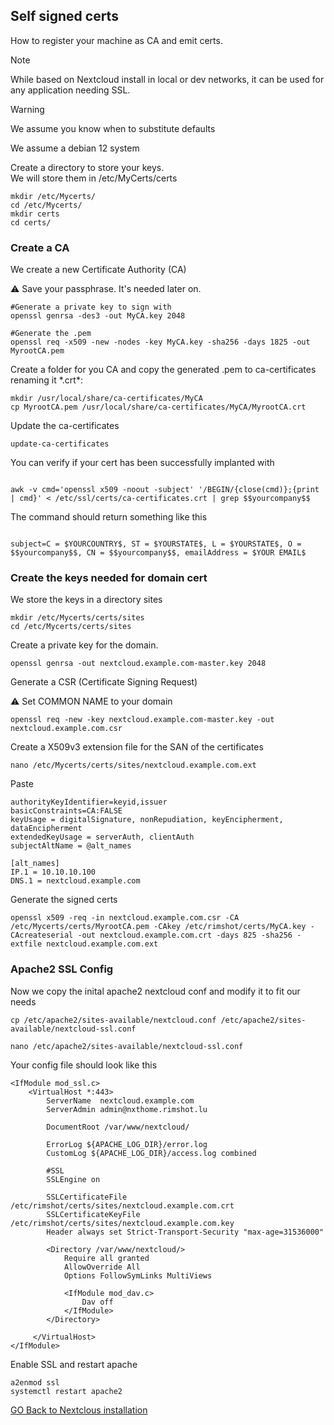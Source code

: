 ## Self signed certs

How to register your machine as CA and emit certs.

> [!NOTE]
While based on Nextcloud install in local or dev networks, it can be used for any application needing SSL.

> [!WARNING]
> We assume you know when to substitute defaults
>
> We assume a debian 12 system


Create a directory to store your keys.  
We will store them in /etc/MyCerts/certs

```
mkdir /etc/Mycerts/
cd /etc/Mycerts/
mkdir certs
cd certs/
```

### Create a CA

We create a new Certificate Authority (CA)

⚠️ Save your passphrase. It's needed later on.

```
#Generate a private key to sign with
openssl genrsa -des3 -out MyCA.key 2048

#Generate the .pem
openssl req -x509 -new -nodes -key MyCA.key -sha256 -days 1825 -out MyrootCA.pem
```

Create a folder for you CA and copy the generated .pem to ca-certificates renaming it \*.crt\*:

```
mkdir /usr/local/share/ca-certificates/MyCA
cp MyrootCA.pem /usr/local/share/ca-certificates/MyCA/MyrootCA.crt
```

Update the ca-certificates

```
update-ca-certificates
```

You can verify if your cert has been successfully implanted with

```

awk -v cmd='openssl x509 -noout -subject' '/BEGIN/{close(cmd)};{print | cmd}' < /etc/ssl/certs/ca-certificates.crt | grep $$yourcompany$$
```

The command should return something like this

```

subject=C = $YOURCOUNTRY$, ST = $YOURSTATE$, L = $YOURSTATE$, O = $$yourcompany$$, CN = $$yourcompany$$, emailAddress = $YOUR EMAIL$
```

### Create the keys needed for domain cert

We store the keys in a directory sites

```
mkdir /etc/Mycerts/certs/sites
cd /etc/Mycerts/certs/sites
```

Create a private key for the domain.

```
openssl genrsa -out nextcloud.example.com-master.key 2048
```

Generate a CSR (Certificate Signing Request)

⚠️ Set COMMON NAME to your domain

```
openssl req -new -key nextcloud.example.com-master.key -out nextcloud.example.com.csr
```

Create a X509v3 extension file for the SAN of the certificates

```
nano /etc/Mycerts/certs/sites/nextcloud.example.com.ext
```

Paste

```
authorityKeyIdentifier=keyid,issuer
basicConstraints=CA:FALSE
keyUsage = digitalSignature, nonRepudiation, keyEncipherment, dataEncipherment
extendedKeyUsage = serverAuth, clientAuth
subjectAltName = @alt_names

[alt_names]
IP.1 = 10.10.10.100
DNS.1 = nextcloud.example.com
```

Generate the signed certs

```
openssl x509 -req -in nextcloud.example.com.csr -CA /etc/Mycerts/certs/MyrootCA.pem -CAkey /etc/rimshot/certs/MyCA.key -CAcreateserial -out nextcloud.example.com.crt -days 825 -sha256 -extfile nextcloud.example.com.ext
```

### 

### Apache2 SSL Config

Now we copy the inital apache2 nextcloud conf and modify it to fit our needs

```
cp /etc/apache2/sites-available/nextcloud.conf /etc/apache2/sites-available/nextcloud-ssl.conf

nano /etc/apache2/sites-available/nextcloud-ssl.conf
```

Your config file should look like this

```
<IfModule mod_ssl.c>
    <VirtualHost *:443>
        ServerName  nextcloud.example.com
        ServerAdmin admin@nxthome.rimshot.lu
            
        DocumentRoot /var/www/nextcloud/
            
        ErrorLog ${APACHE_LOG_DIR}/error.log
        CustomLog ${APACHE_LOG_DIR}/access.log combined
         
        #SSL
        SSLEngine on

        SSLCertificateFile /etc/rimshot/certs/sites/nextcloud.example.com.crt
        SSLCertificateKeyFile /etc/rimshot/certs/sites/nextcloud.example.com.key
        Header always set Strict-Transport-Security "max-age=31536000"

        <Directory /var/www/nextcloud/>
            Require all granted
            AllowOverride All
            Options FollowSymLinks MultiViews

            <IfModule mod_dav.c>
                Dav off
            </IfModule>
        </Directory>
            
     </VirtualHost>  
</IfModule>  
```

Enable SSL and restart apache

```
a2enmod ssl
systemctl restart apache2
```
[GO Back to Nextclous installation](nextcloud_from_scratch.md#ssl-activation)
